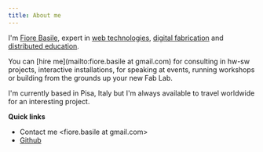 ```yaml
---
title: About me
---
```


I'm [Fiore Basile](./about), expert in [web technologies](https://github.com/fibasile), [digital fabrication](https://fabctory.com) and [distributed education](http://academany.org).

You can [hire me](mailto:fiore.basile at gmail.com) for consulting in hw-sw projects, interactive installations, for speaking at events, running workshops or building from the grounds up your new Fab Lab.

I'm currently based in Pisa, Italy but I'm always available to travel worldwide for an interesting project.

**Quick links**

- Contact me <fiore.basile at gmail.com>
- [Github](https://github.com/fibasile)

